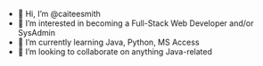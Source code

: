 - 👋 Hi, I’m @caiteesmith
- 👀 I’m interested in becoming a Full-Stack Web Developer and/or SysAdmin
- 🌱 I’m currently learning Java, Python, MS Access
- 💞️ I’m looking to collaborate on anything Java-related

<!---
caiteesmith/caiteesmith is a ✨ special ✨ repository because its `README.md` (this file) appears on your GitHub profile.
You can click the Preview link to take a look at your changes.
--->
